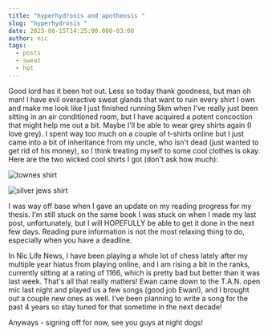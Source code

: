 ```yaml
---
title: "hyperhydrosis and apotheosis "
slug: "hyperhydrosis "
date: 2025-08-15T14:25:00.000-03:00
author: nic
tags:
  - posts
  - sweat
  - hot
---
```

Good lord has it been hot out. Less so today thank goodness, but man oh man! I have evil overactive sweat glands that want to ruin every shirt I own and make me look like I just finished running 5km when I've really just been sitting in an air conditioned room, but I have acquired a potent  concoction that might help me out a bit. Maybe I'll be able to wear grey shirts again (I love grey).  I spent way too much on a couple of t-shirts online but I just came into a bit of inheritance from my uncle, who isn't dead (just wanted to get rid of his money), so I think treating myself to some cool clothes is okay.  Here are the two wicked cool shirts I got (don't ask how much):

![townes shirt](https://i.etsystatic.com/5428285/r/il/0621aa/7062739363/il_1588xN.7062739363_7kws.jpg "townes shirt")

![silver jews shirt](https://i.etsystatic.com/30550332/r/il/2c92e0/5145088723/il_1588xN.5145088723_8o2h.jpg "silver jews shirt")



I was way off base when I gave an update on my reading progress for my thesis. I'm still stuck on the same book I was stuck on when I made my last post, unfortunately, but I will HOPEFULLY be able to get it done in the next few days. Reading pure information is not the most relaxing thing to do, especially when you have a deadline. 



In Nic Life News, I have been playing a whole lot of chess lately after my multiple year hiatus from playing online, and I am rising a bit in the ranks, currently sitting at a rating of 1166, which is pretty bad but better than it was last week. That's all that really matters! Ewan came down to the T.A.N. open mic last night and played us a few songs (good job Ewan!), and I brought out a couple new ones as well. I've been planning to write a song for the past 4 years so stay tuned for that sometime in the next decade! 



Anyways - signing off for now, see you guys at night dogs!
